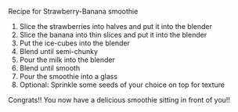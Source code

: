 Recipe for Strawberry-Banana smoothie

1. Slice the strawberries into halves and put it into the blender
2. Slice the banana into thin slices and put it into the blender
3. Put the ice-cubes into the blender
4. Blend until semi-chunky
5. Pour the milk into the blender
6. Blend until smooth
7. Pour the smoothie into a glass
8. Optional: Sprinkle some seeds of your choice on top for texture

Congrats!! You now have a delicious smoothie sitting in front of you!!